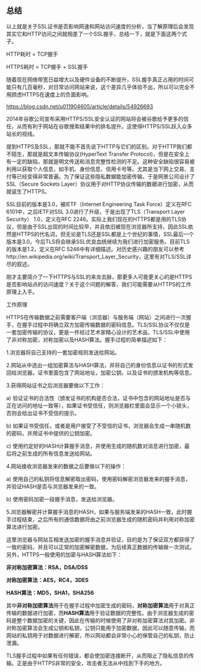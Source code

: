 ## 总结

以上就是关于SSL证书是否影响网速和网站访问速度的分析，当了解原理后会发现其实它和HTTP访问之间就相差了一个SSL握手，总结一下，就是下面这两个式子。

HTTP耗时 = TCP握手

HTTPS耗时 = TCP握手 + SSL握手

随着现在网络带宽日益增大以及硬件设备的不断提升，SSL握手真正占用的时间可能只有几百毫秒，对日常访问网站来说，这个差异几乎体验不出，所以可以完全不用顾虑HTTPS在速度上的负面影响。



 https://blog.csdn.net/u011904605/article/details/54926693 

2014年谷歌公司宣布采用HTTPS/SSL安全认证的网站将会被谷歌给予更多的信任，从而有利于网站在谷歌搜索结果中的排名提升。这使得HTTPS/SSL跃入众多站长的视线。

提到HTTPS及SSL，那就不能不首先说下HTTP与它们的区别。对于HTTP我们都不陌生，那就是超文本传输协议(HyperText Transfer Protocol)，但是在安全上有一定的缺陷，那就是明文传送和消息完整性检测的不足。这种安全缺陷很容易被利用以获取个人信息，如手机、身份信息、信用卡号等。尤其是当下网上交易、支付等已经变得非常普遍。为了保证这些隐私数据能加密传输，于是网景公司设计了SSL（Secure Sockets Layer）协议用于对HTTP协议传输的数据进行加密，从而就诞生了HTTPS。

SSL目前的版本是3.0，被IETF（Internet Engineering Task Force）定义在RFC 6101中，之后IETF对SSL 3.0进行了升级，于是出现了TLS（Transport Layer Security） 1.0，定义在RFC 2246。实际上我们现在的HTTPS都是用的TLS协议，但是由于SSL出现的时间比较早，并且依旧被现在浏览器所支持，因此SSL依然是HTTPS的代名词，但无论是TLS还是SSL都是上个世纪的事情，SSL最后一个版本是3.0，今后TLS将会继承SSL优良血统继续为我们进行加密服务。目前TLS的版本是1.2，定义在RFC 5246中有详细描述。对历史感兴趣的朋友可以参考http://en.wikipedia.org/wiki/Transport_Layer_Security，这里有对TLS/SSL详尽的叙述。

刚才主要简介了一下HTTPS与SSL的来龙去脉，那更多人可能更关心的是HTTPS是否影响站点的访问速度？关于这个问题的解答，我们可能需要从HTTPS的工作原理上入手。

工作原理

HTTPS在传输数据之前需要客户端（浏览器）与服务端（网站）之间进行一次握手，在握手过程中将确立双方加密传输数据的密码信息。TLS/SSL协议不仅仅是一套加密传输的协议，更是一件经过艺术家精心设计的艺术品，TLS/SSL中使用了非对称加密，对称加密以及HASH算法。握手过程的简单描述如下：

1.浏览器将自己支持的一套加密规则发送给网站。

2.网站从中选出一组加密算法与HASH算法，并将自己的身份信息以证书的形式发回给浏览器。证书里面包含了网站地址，加密公钥，以及证书的颁发机构等信息。

3.获得网站证书之后浏览器要做以下工作：

a) 验证证书的合法性（颁发证书的机构是否合法，证书中包含的网站地址是否与正在访问的地址一致等），如果证书受信任，则浏览器栏里面会显示一个小锁头，否则会给出证书不受信的提示。

b) 如果证书受信任，或者是用户接受了不受信的证书，浏览器会生成一串随机数的密码，并用证书中提供的公钥加密。

c) 使用约定好的HASH计算握手消息，并使用生成的随机数对消息进行加密，最后将之前生成的所有信息发送给网站。

4.网站接收浏览器发来的数据之后要做以下的操作：

a) 使用自己的私钥将信息解密取出密码，使用密码解密浏览器发来的握手消息，并验证HASH是否与浏览器发来的一致。

b) 使用密码加密一段握手消息，发送给浏览器。

5.浏览器解密并计算握手消息的HASH，如果与服务端发来的HASH一致，此时握手过程结束，之后所有的通信数据将由之前浏览器生成的随机密码并利用对称加密算法进行加密。

这里浏览器与网站互相发送加密的握手消息并验证，目的是为了保证双方都获得了一致的密码，并且可以正常的加密解密数据，为后续真正数据的传输做一次测试。另外，HTTPS一般使用的加密与HASH算法如下：

**非对称加密算法：RSA，DSA/DSS**

**对称加密算法：AES，RC4，3DES**

**HASH算法：MD5，SHA1，SHA256**

其中**非对称加密算法**用于在握手过程中加密生成的密码，**对称加密算法**用于对真正传输的数据进行加密，而**HASH算法**用于验证数据的完整性。由于浏览器生成的密码是整个数据加密的关键，因此在传输的时候使用了非对称加密算法对其加密。非对称加密算法会生成公钥和私钥，公钥只能用于加密数据，因此可以随意传输，而网站的私钥用于对数据进行解密，所以网站都会非常小心的保管自己的私钥，防止泄漏。

TLS握手过程中如果有任何错误，都会使加密连接断开，从而阻止了隐私信息的传输。正是由于HTTPS非常的安全，攻击者无法从中找到下手的地方。